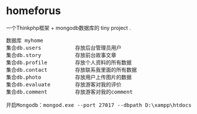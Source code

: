 homeforus
=========

一个Thinkphp框架 + mongodb数据库的 tiny project . 

<pre>
数据库 myhome
集合db.users           存放后台管理员用户
集合db.story           存放前台故事文章
集合db.profile         存放个人资料的所有数据
集合db.contact         存放联系我里面的所有数据 
集合db.photo           存放用户上传图片的数据
集合db.evaluate        存放游客对我的评价
集合db.comment    ​     存放游客对我的comment

开启Mongodb：mongod.exe --port 27017 --dbpath D:\xampp\htdocs\Myhome\myhome_data\
</pre>
